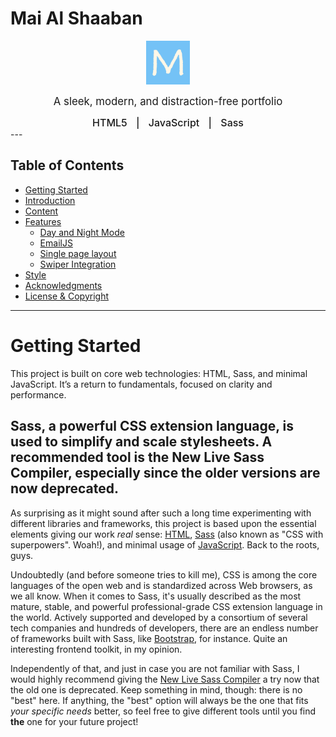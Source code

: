 # Mai Al Shaaban

<p align="center">
  <a href="https://mariabrio.vercel.app">
    <img src="/assets/favicon/android-chrome-192x192.png" width="70" alt="Portfolio's favicon.">
  </a>
</p>
<p align="center">
  <span style="font-size: larger;">A sleek, modern, and distraction-free portfolio</span>
</p>


<div align="center" style="font-size: 1rem; font-weight: 500;">
  <span style="margin: 0 10px;">HTML5</span> |
  <span style="margin: 0 10px;">JavaScript</span> |
  <span style="margin: 0 10px;">Sass</span>
</div>
---

Table of Contents
-----------------

* [Getting Started](#-getting-started)
* [Introduction](#-introduction)
* [Content](#-content)
* [Features](#-features)
  * [Day and Night Mode](#-dayandnightmode)
  * [EmailJS](#-emailjs)
  * [Single page layout](#-single-page-layout)
  * [Swiper Integration](#-swiper-integration)
* [Style](#-style)
* [Acknowledgments](#-immense-thanks-to-them-awesome-sponsors)
* [License & Copyright](#-license--copyright)
---

# Getting Started

This project is built on core web technologies: HTML, Sass, and minimal JavaScript. It’s a return to fundamentals, focused on clarity and performance.

Sass, a powerful CSS extension language, is used to simplify and scale stylesheets. A recommended tool is the New Live Sass Compiler, especially since the older versions are now deprecated.
----------

As surprising as it might sound after such a long time experimenting with different libraries and frameworks, this project is based upon the essential elements giving our work _real_ sense: [HTML](https://developer.mozilla.org/en-US/docs/Web/HTML), [Sass](https://sass-lang.com/) (also known as "CSS with superpowers". Woah!), and minimal usage of [JavaScript](https://developer.mozilla.org/en-US/docs/Web/JavaScript). Back to the roots, guys.

Undoubtedly (and before someone tries to kill me), CSS is among the core languages of the open web and is standardized across Web browsers, as we all know. When it comes to Sass, it's usually described as the most mature, stable, and powerful professional-grade CSS extension language in the world. Actively supported and developed by a consortium of several tech companies and hundreds of developers, there are an endless number of frameworks built with Sass, like [Bootstrap](https://getbootstrap.com/), for instance. Quite an interesting frontend toolkit, in my opinion.

Independently of that, and just in case you are not familiar with Sass, I would highly recommend giving the [New Live Sass Compiler](https://marketplace.visualstudio.com/items?itemName=ritwickdey.live-sass) a try now that the old one is deprecated. Keep something in mind, though: there is no "best" here. If anything, the "best" option will always be the one that fits _your specific needs_ better, so feel free to give different tools until you find **the** one for your future project!


